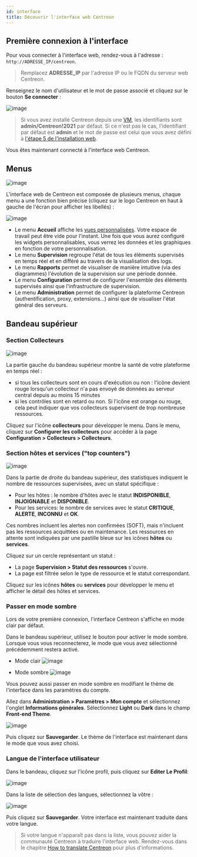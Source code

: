 ```yaml
---
id: interface
title: Découvrir l'interface web Centreon
---
```


## Première connexion à l'interface

Pour vous connecter à l'interface web, rendez-vous à l'adresse : `http://ADRESSE_IP/centreon`.

> Remplacez **ADRESSE_IP** par l'adresse IP ou le FQDN du serveur web Centreon.

Renseignez le nom d'utilisateur et le mot de passe associé et cliquez sur le bouton **Se connecter** :

![image](../assets/getting-started/aconnection.png)

>Si vous avez installé Centreon depuis une [VM](../installation/installation-of-a-central-server/using-virtual-machines.md), les identifiants sont **admin/Centreon!2021** par défaut.
Si ce n'est pas le cas, l'identifiant par défaut est **admin** et le mot de passe est celui que vous avez défini à [l'étape 5 de l'installation web](../installation/web-and-post-installation.md).

Vous êtes maintenant connecté à l'interface web Centreon.

## Menus

![image](../assets/getting-started/menus.png)

L'interface web de Centreon est composée de plusieurs menus, chaque menu a une fonction bien précise (cliquez sur le logo Centreon en haut à gauche de l'écran pour afficher les libellés) :

![image](../assets/getting-started/amenu.png)

* Le menu **Accueil** affiche les [vues personnalisées](create-custom-view.md). Votre espace de travail peut être vide pour l'instant. Une fois que vous aurez configuré les widgets
  personnalisables, vous verrez les données et les graphiques en fonction de votre personnalisation.
* Le menu **Supervision** regroupe l'état de tous les éléments supervisés en temps réel et en différé au travers de la
  visualisation des logs.
* Le menu **Rapports** permet de visualiser de manière intuitive (via des diagrammes) l'évolution de la supervision sur
  une période donnée.
* Le menu **Configuration** permet de configurer l'ensemble des éléments supervisés ainsi que l'infrastructure de supervision.
* Le menu **Administration** permet de configurer la plateforme Centreon (authentification, proxy, extensions...) ainsi que de visualiser l'état général des serveurs.

## Bandeau supérieur

### Section Collecteurs

![image](../assets/getting-started/banner_pollers.png)

La partie gauche du bandeau supérieur montre la santé de votre plateforme en temps réel :

* si tous les collecteurs sont en cours d'exécution ou non : l'icône devient rouge lorsqu'un collecteur n'a pas envoyé de données au serveur central depuis au moins 15 minutes
* si les contrôles sont en retard ou non. Si l'icône est orange ou rouge, cela peut indiquer que vos collecteurs supervisent de trop nombreuse ressources.

Cliquez sur l'icône **collecteurs** pour développer le menu. Dans le menu, cliquez sur **Configurer les collecteurs** pour accéder à la page **Configuration > Collecteurs > Collecteurs**.

### Section hôtes et services ("top counters")

![image](../assets/getting-started/top_counters.png)

Dans la partie de droite du bandeau supérieur, des statistiques indiquent le nombre de ressources supervisées, avec un statut spécifique :

* Pour les hôtes : le nombre d'hôtes avec le statut **INDISPONIBLE**, **INJOIGNABLE** et **DISPONIBLE**.
* Pour les services: le nombre de services avec le statut **CRITIQUE**, **ALERTE**, **INCONNU** et **OK**.

Ces nombres incluent les alertes non confirmées (SOFT), mais n'incluent pas les ressources acquittées ou en maintenance. Les ressources en attente sont indiquées par une pastille bleue sur les icônes **hôtes** ou **services**.

Cliquez sur un cercle représentant un statut :

* La page **Supervision > Statut des ressources** s'ouvre.
* La page est filtrée selon le type de ressource et le statut correspondant.

Cliquez sur les icônes **hôtes** ou **services** pour développer le menu et afficher le détail des hôtes et services.

### Passer en mode sombre

Lors de votre première connexion, l'interface Centreon s'affiche en mode clair par défaut.

Dans le bandeau supérieur, utilisez le bouton pour activer le mode sombre. Lorsque vous vous reconnecterez, le mode que vous avez sélectionné précédemment restera activé.

* Mode clair
![image](../assets/getting-started/light_mode_switch.png)

* Mode sombre
![image](../assets/getting-started/dark_mode_switch.png)

Vous pouvez aussi passer en mode sombre en modifiant le thème de l'interface dans les paramètres du compte.

Allez dans **Administration > Paramètres > Mon compte** et sélectionnez l'onglet **Informations générales**. 
Sélectionnez **Light** ou **Dark** dans le champ **Front-end Theme**.

![image](../assets/getting-started/front-end_theme_mode.png)

Puis cliquez sur **Sauvegarder**. Le thème de l'interface est maintenant dans le mode que vous avez choisi.

### Langue de l'interface utilisateur

Dans le bandeau, cliquez sur l'icône profil, puis cliquez sur **Editer Le Profil**:

![image](../assets/getting-started/change_language_1.png)

Dans la liste de sélection des langues, sélectionnez la vôtre :

![image](../assets/getting-started/change_language_2.png)

Puis cliquez sur **Sauvegarder**. Votre interface est maintenant traduite dans votre
langue.

> Si votre langue n'apparaît pas dans la liste, vous pouvez aider la communauté Centreon à traduire l'interface web.
> Rendez-vous dans le chapitre [How to translate Centreon](../developer/developer-translate-centreon.md) pour plus d'informations.